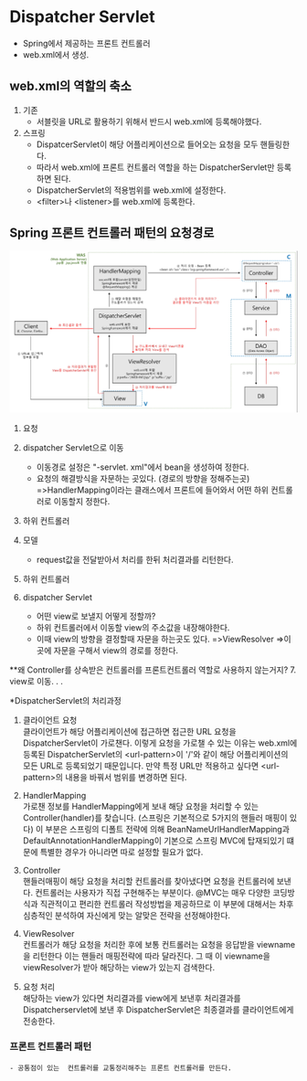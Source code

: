 # Dispatcher Servlet

- Spring에서 제공하는 프론트 컨트롤러
- web.xml에서 생성. 


## web.xml의 역할의 축소
1) 기존 	
	- 서블릿을 URL로 활용하기 위해서 반드시 web.xml에 등록해야했다.
2) 스프링	
	- DispatcerServlet이 해당 어플리케이션으로 들어오는 요청을 모두 핸들링한다.
	- 따라서 web.xml에 프론트 컨트롤러 역할을 하는 DispatcherServlet만 등록하면 된다.
	- DispatcherServlet의 적용범위를 web.xml에 설정한다.
	- \<filter\>나 \<listener\>를 web.xml에 등록한다.


## Spring 프론트 컨트롤러 패턴의 요청경로

![](/resource/img/spring/STS.jpg)

1. 요청 
2. dispatcher Servlet으로 이동 
	- 이동경로 설정은 "-servlet. xml"에서 bean을 생성하여 정한다. 
	- 요청의 해결방식을 자문하는 곳있다. (경로의 방향을 정해주는곳)
		=>HandlerMapping이라는 클래스에서 프론트에 들어와서 어떤 하위 컨트롤러로 이동할지 정한다. 

3.  하위 컨트롤러

4. 모델
	- request값을 전달받아서 처리를 한뒤 처리결과를 리턴한다. 

5. 하위 컨트롤러

6. dispatcher Servlet
	- 어떤 view로 보낼지 어떻게 정할까?
	- 하위 컨트롤러에서 이동할 view의 주소값을 내장해야한다. 
	- 이때 view의 방향을 결정할때 자문을 하는곳도 있다. 
		=>ViewResolver
		=>이 곳에 자문을 구해서 view의 경로를 정한다. 




**왜 Controller를 상속받은 컨트롤러를 프론트컨트롤러 역할로 사용하지 않는거지?
7. view로 이동. . .  



*DispatcherServlet의 처리과정

1) 클라이언트 요청  
클라이언트가 해당 어플리케이션에 접근하면 접근한 URL 요청을 DispatcherServlet이 가로챈다.
이렇게 요청을 가로챌 수 있는 이유는 web.xml에 등록된 DispatcherServlet의 \<url-pattern\>이 '/'와 같이 해당 어플리케이션의 모든 URL로 등록되었기 때문입니다.
만약 특정 URL만 적용하고 싶다면 \<url-pattern\>의 내용을 바꿔서 범위를 변경하면 된다.

2) HandlerMapping  
가로챈 정보를 HandlerMapping에게 보내 해당 요청을 처리할 수 있는 Controller(handler)를 찾습니다.
(스프링은 기본적으로 5가지의 핸들러 매핑이 있다) 
이 부분은 스프링의 디폴트 전략에 의해 BeanNameUrlHandlerMapping과 DefaultAnnotationHandlerMapping이 
기본으로 스프링 MVC에 탑재되있기 떄문에 특별한 경우가 아니라면 따로 설정할 필요가 없다.

3) Controller  
핸들러매핑이 해당 요청을 처리할 컨트롤러를 찾아냈다면 요청을 컨트롤러에 보낸다.
컨트롤러는 사용자가 직접 구현해주는 부분이다.
@MVC는 매우 다양한 코딩방식과 직관적이고 편리한 컨트롤러 작성방법을 제공하므로 이 부분에 대해서는 차후 심층적인 분석하여 자신에게 맞는 알맞은 전략을 선정해야한다.

4) ViewResolver  
컨트롤러가 해당 요청을 처리한 후에 보통 컨트롤러는 요청을 응답받을 viewname을 리턴한다
이는 핸들러 매핑전략에 따라 달라진다.
그 때 이 viewname을 viewResolver가 받아 해당하는 view가 있는지 검색한다.

5) 요청 처리  
해당하는 view가 있다면 처리결과를 view에게 보낸후 처리결과를 Dispatcherservlet에 보낸 후 DispatcherServlet은 최종결과를 클라이언트에게 전송한다.




### 프론트 컨트롤러 패턴
	- 공통점이 있는  컨트롤러를 교통정리해주는 프론트 컨트롤러를 만든다. 